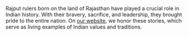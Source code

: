 <p>Rajput rulers born on the land of Rajasthan have played a crucial role in Indian history. With their bravery, sacrifice, and leadership, they brought pride to the entire nation. On <a href='https://www.rajputkuldevi.com'>our website</a>, we honor these stories, which serve as living examples of Indian values and traditions.</p>
